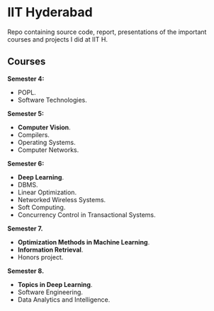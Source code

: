 # IIT Hyderabad
Repo containing source code, report, presentations of the important courses and projects I did at IIT H.

## Courses
**Semester 4:**
-  POPL.
- Software Technologies.

**Semester 5:** 
- **Computer Vision**.
- Compilers. 
- Operating Systems. 
- Computer Networks. 

**Semester 6:** 
- **Deep Learning**.
- DBMS.
- Linear Optimization.
- Networked Wireless Systems.
- Soft Computing.
- Concurrency Control in Transactional Systems.

**Semester 7.**
- **Optimization Methods in Machine Learning**.
- **Information Retrieval**.
- Honors project.

**Semester 8.**
- **Topics in Deep Learning**.
- Software Engineering.
- Data Analytics and Intelligence.
